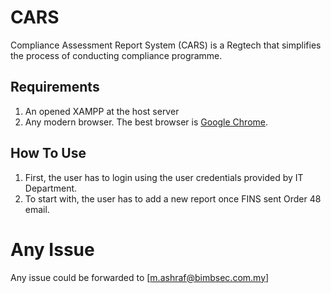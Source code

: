 # CARS

Compliance Assessment Report System (CARS) is a Regtech that simplifies the process of conducting compliance programme.

## Requirements

1. An opened XAMPP at the host server
1. Any modern browser. The best browser is [Google Chrome](https://www.google.com/chrome/).

## How To Use

1. First, the user has to login using the user credentials provided by IT Department.
1. To start with, the user has to add a new report once FINS sent Order 48 email.

# Any Issue

Any issue could be forwarded to [m.ashraf@bimbsec.com.my]